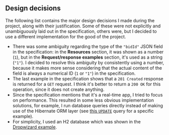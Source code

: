 ## Design decisions
The following list contains the major design decisions I made during the project, along with their justification. Some of these were not explicitly and unambiguously laid out in the specification, others were, but I decided to use a different implementation for the good of the project.
* There was some ambiguity regarding the type of the `"bidId"` JSON field in the specification: in the **Resources** section, it was shown as a number (`1`), but in the **Request/response examples** section, it's used as a string (`"1"`). I decided to resolve this ambiguity by consistently using a number, because it makes more sense considering that the actual content of the field is always a numerical ID (`1` or `"1"`) in the specification.
* The last example in the specification shows that a `201 Created` response is returned for a `GET` request. I think it's better to return a `200 OK` for this operation, since it does not create anything.
* Since the specification mentions that it's a real-time app, I tried to focus on performance. This resulted in some less obvious implementation solutions, for example, I run database queries directly instead of making use of the Hibernate ORM layer (see [this `UPDATE`](https://github.com/acsbendi/biddingapp/blob/db55096bcca5df6c7efff03941877ca723793d06/src/main/java/com/bendeguz/biddingapp/core/Campaign.java#L19) query for a specific example).
* For simplicity, I used an H2 database which was shown in the [Dropwizard example](https://github.com/dropwizard/dropwizard/blob/184dadf82319ab4c6dc3237ddc303114e89c086c/dropwizard-example/example.yml#L6).
